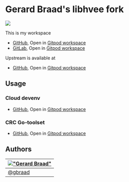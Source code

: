 Gerard Braad's libhvee fork
===========================

[![](https://avatars.githubusercontent.com/u/46589369?s=120)](https://github.com/gbraad-redhat/libhvee/)

This is my workspace

  * [GitHub](https://github.com/gbraad-redhat/libhvee),
    Open in [Gitpod workspace](https://gitpod.io/#https://github.com/gbraad-redhat/libhvee)
  * [GitLab](https://gitlab.com/gbraad-redhat/libhvee),
    Open in [Gitpod workspace](https://gitpod.io/#https://gitlab.com/gbraad-redhat/libhvee)

Upstream is available at

  * [GitHub](https://github.com/crc-org/libhvee),
    Open in [Gitpod workspace](https://gitpod.io/#https://github.com/crc-org/libhvee)


Usage
-----

### Cloud devenv

  * [GitHub](https://github.com/gbraad-redhat/libhvee/tree/devenv),
    Open in [Gitpod workspace](https://gitpod.io/#https://github.com/gbraad-redhat/libhvee/tree/devenv)


### CRC Go-toolset

  * [GitHub](https://github.com/gbraad-redhat/crc-gotoolset),
    Open in [Gitpod workspace](https://gitpod.io/#https://github.com/gbraad-redhat/crc-gotoolset)


Authors
-------

| [!["Gerard Braad"](http://gravatar.com/avatar/e466994eea3c2a1672564e45aca844d0.png?s=60)](http://gbraad.nl "Gerard Braad <me@gbraad.nl>") |
|---|
| [@gbraad](https://gbraad.nl/social/)  |
